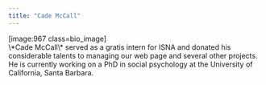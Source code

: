 ```yaml
---
title: "Cade McCall"
---
```


<p>[image:967 class=bio_image]  <br />
\*Cade McCall\* served as a gratis intern for <span class="caps">ISNA</span> and donated his considerable talents to managing our web page and several other projects. He is currently working on a PhD in social psychology at the University of California, Santa Barbara.</p>